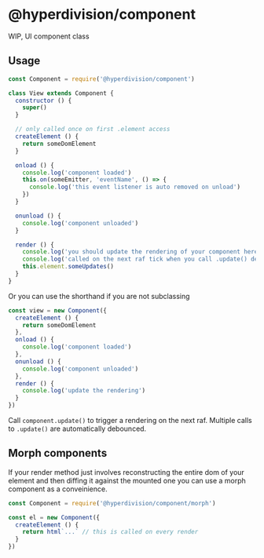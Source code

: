 # @hyperdivision/component

WIP, UI component class

## Usage

``` js
const Component = require('@hyperdivision/component')

class View extends Component {
  constructor () {
    super()
  }

  // only called once on first .element access
  createElement () {
    return someDomElement
  }

  onload () {
    console.log('component loaded')
    this.on(someEmitter, 'eventName', () => {
      console.log('this event listener is auto removed on unload')
    })
  }

  onunload () {
    console.log('component unloaded')
  }

  render () {
    console.log('you should update the rendering of your component here')
    console.log('called on the next raf tick when you call .update() debounced')
    this.element.someUpdates()
  }
}
```

Or you can use the shorthand if you are not subclassing

``` js
const view = new Component({
  createElement () {
    return someDomElement
  },
  onload () {
    console.log('component loaded')
  },
  onunload () {
    console.log('component unloaded')
  },
  render () {
    console.log('update the rendering')
  }
})
```

Call `component.update()` to trigger a rendering on the next raf. Multiple calls to `.update()` are automatically debounced.

## Morph components

If your render method just involves reconstructing the entire dom of your element and then diffing it against the mounted one
you can use a morph component as a conveinience.

``` js
const Component = require('@hyperdivision/component/morph')

const el = new Component({
  createElement () {
    return html`...` // this is called on every render
  }
})
```
